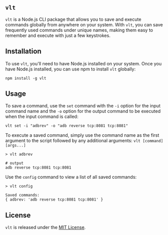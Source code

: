 ## `vlt`

`vlt` is a Node.js CLI package that allows you to save and execute commands globally from anywhere on your system. With `vlt`, you can save frequently used commands under unique names, making them easy to remember and execute with just a few keystrokes.

## Installation

To use `vlt`, you'll need to have Node.js installed on your system. Once you have Node.js installed, you can use npm to install `vlt` globally:

```
npm install -g vlt
```

## Usage

To save a command, use the `set` command with the `-i` option for the input command name and the `-o` option for the output command to be executed when the input command is called:

```
vlt set -i "adbrev" -o "adb reverse tcp:8081 tcp:8081"
```

To execute a saved command, simply use the command name as the first argument to the script followed by any additional arguments: `vlt [command] [args...]`

```
> vlt adbrev

# output
adb reverse tcp:8081 tcp:8081
```

Use the `config` command to view a list of all saved commands:

```
> vlt config

Saved commands:
{ adbrev: 'adb reverse tcp:8081 tcp:8081' }
```

## License

`vlt` is released under the [MIT License](https://opensource.org/licenses/MIT).

```

```
